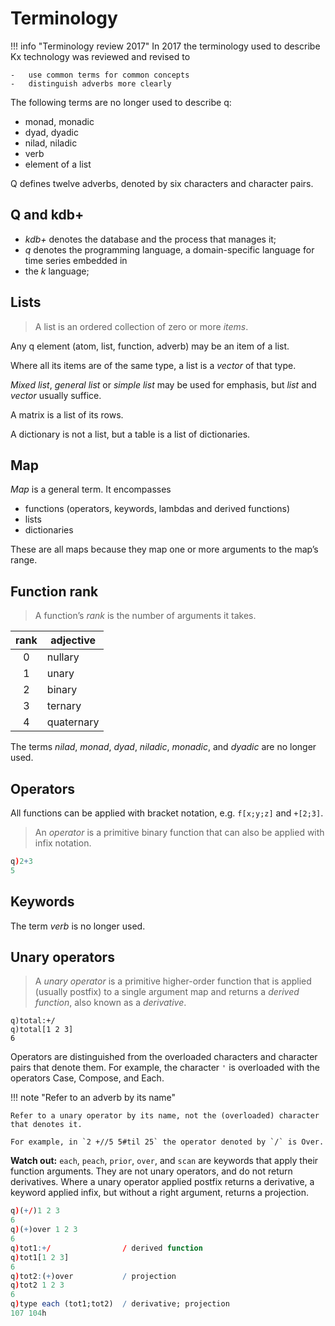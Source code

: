 # Terminology


!!! info "Terminology review 2017"
    In 2017 the terminology used to describe Kx technology was reviewed and revised to 

    -   use common terms for common concepts
    -   distinguish adverbs more clearly

The following terms are no longer used to describe q:

-   monad, monadic
-   dyad, dyadic
-   nilad, niladic
-   verb
-   element of a list

Q defines twelve adverbs, denoted by six characters and character pairs. 


## Q and kdb+

-   _kdb+_ denotes the database and the process that manages it;
-   _q_ denotes the programming language, a domain-specific language for time series embedded in 
-   the _k_ language;


## Lists

> A list is an ordered collection of zero or more _items_. 

Any q element (atom, list, function, adverb) may be an item of a list. 

Where all its items are of the same type, a list is a _vector_ of that type. 

_Mixed list_, _general list_ or _simple list_ may be used for emphasis, but _list_ and _vector_ usually suffice. 

A matrix is a list of its rows.

A dictionary is not a list, but a table is a list of dictionaries.


## Map

_Map_ is a general term. It encompasses 

-   functions (operators, keywords, lambdas and derived functions) 
-   lists
-   dictionaries

These are all maps because they map one or more arguments to the map’s range. 


## Function rank

> A function’s _rank_ is the number of arguments it takes. 

rank | adjective
:---:|----------
0    | nullary
1    | unary
2    | binary
3    | ternary
4    | quaternary

The terms _nilad_, _monad_, _dyad_, _niladic_,  _monadic_, and _dyadic_ are no longer used.


## Operators 

All functions can be applied with bracket notation, e.g. `f[x;y;z]` and `+[2;3]`.

> An _operator_ is a primitive binary function that can also be applied with infix notation.
```q
q)2+3
5
```

## Keywords

The term _verb_ is no longer used. 


## Unary operators

> A _unary operator_ is a primitive higher-order function that is applied (usually postfix) to a single argument map and returns a _derived function_, also known as a _derivative_.
```
q)total:+/
q)total[1 2 3]
6
```
Operators are distinguished from the overloaded characters and character pairs that denote them. For example, the character `'` is overloaded with the operators Case, Compose, and Each. 

!!! note "Refer to an adverb by its name"

    Refer to a unary operator by its name, not the (overloaded) character that denotes it. 

    For example, in `2 +//5 5#til 25` the operator denoted by `/` is Over.

**Watch out:** `each`, `peach`, `prior`, `over`, and `scan` are keywords that apply their function arguments. They are not unary operators, and do not return derivatives. Where a unary operator applied postfix returns a derivative, a keyword applied infix, but without a right argument, returns a projection. 

```q
q)(+/)1 2 3
6
q)(+)over 1 2 3
6
q)tot1:+/                / derived function
q)tot1[1 2 3]
6
q)tot2:(+)over           / projection
q)tot2 1 2 3
6
q)type each (tot1;tot2)  / derivative; projection
107 104h
```

